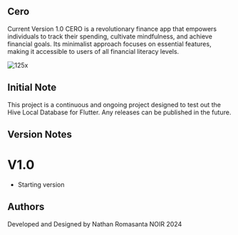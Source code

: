## Cero
Current Version 1.0
CERO is a revolutionary finance app that empowers individuals to track their spending, cultivate mindfulness, and achieve financial goals. Its minimalist approach focuses on essential features, making it accessible to users of all financial literacy levels.

![125x](https://github.com/NathanRomasanta/Flutter-HiveDB-Application/assets/102335871/fc532ca5-8378-41cb-a539-90df7bd28394)


## Initial Note
This project is a continuous and ongoing project designed to test out the Hive Local Database for Flutter. Any releases can be published in the future.

## Version Notes

# V1.0
- Starting version



## Authors

Developed and Designed by Nathan Romasanta
NOIR 2024

